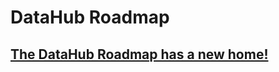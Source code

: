 # DataHub Roadmap

## [The DataHub Roadmap has a new home!](https://feature-requests.datahubproject.io/roadmap)
